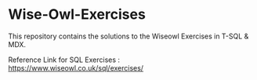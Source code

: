 # Wise-Owl-Exercises

This repository contains the solutions to the Wiseowl Exercises in T-SQL & MDX.

Reference Link for SQL Exercises : https://www.wiseowl.co.uk/sql/exercises/

